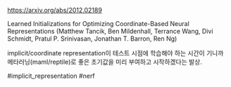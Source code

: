 https://arxiv.org/abs/2012.02189

Learned Initializations for Optimizing Coordinate-Based Neural
  Representations (Matthew Tancik, Ben Mildenhall, Terrance Wang, Divi Schmidt, Pratul P. Srinivasan, Jonathan T. Barron, Ren Ng)

implicit/coordinate representation이 테스트 시점에 학습해야 하는 시간이 기니까 메타러닝(maml/reptile)로 좋은 초기값을 미리 부여하고 시작하겠다는 발상.

#implicit_representation #nerf
